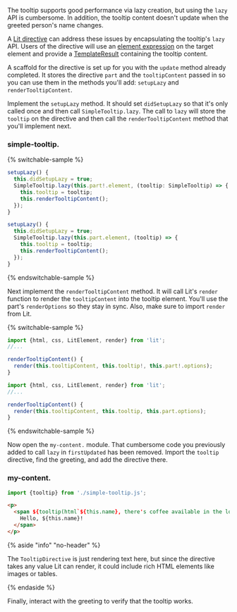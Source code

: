 The tooltip supports good performance via lazy creation, but using the
`lazy` API is cumbersome. In addition, the tooltip content
doesn't update when the greeted person's name changes.

A [Lit directive](https://lit.dev/docs/templates/custom-directives/) can address these issues by encapsulating the tooltip's `lazy`
API. Users of the directive will use an
[element expression](https://lit.dev/docs/templates/expressions/#element-expressions)
on the target element and provide a
[TemplateResult](https://lit.dev/docs/libraries/standalone-templates/#rendering-lit-html-templates)
containing the tooltip content.

A scaffold for the directive is set up for you with the `update` method already
completed. It stores the directive `part` and the `tooltipContent` passed in so
you can use them in the methods you'll add: `setupLazy` and
`renderTooltipContent`.

Implement the `setupLazy` method. It should set `didSetupLazy`
so that it's only called once and then call `SimpleTooltip.lazy`. The call to
`lazy` will store the `tooltip` on the directive and then call the
`renderTooltipContent` method that you'll implement next.

### simple-tooltip.<ts-js></ts-js>

{% switchable-sample %}

```ts
setupLazy() {
  this.didSetupLazy = true;
  SimpleTooltip.lazy(this.part!.element, (tooltip: SimpleTooltip) => {
    this.tooltip = tooltip;
    this.renderTooltipContent();
  });
}
```

```js
setupLazy() {
  this.didSetupLazy = true;
  SimpleTooltip.lazy(this.part.element, (tooltip) => {
    this.tooltip = tooltip;
    this.renderTooltipContent();
  });
}
```

{% endswitchable-sample %}

Next implement the `renderTooltipContent` method. It will call Lit's
`render` function to render the `tooltipContent` into the tooltip element.
You'll use the part's `renderOptions` so they stay in sync. Also, make sure
to import `render` from Lit.

{% switchable-sample %}

```ts
import {html, css, LitElement, render} from 'lit';
//...

renderTooltipContent() {
  render(this.tooltipContent, this.tooltip!, this.part!.options);
}
```

```js
import {html, css, LitElement, render} from 'lit';
//...

renderTooltipContent() {
  render(this.tooltipContent, this.tooltip, this.part.options);
}
```

{% endswitchable-sample %}

Now open the <code>my-content.<ts-js></ts-js></code> module. That cumbersome
code you previously added to call `lazy` in `firstUpdated` has been removed.
Import the `tooltip` directive, find the greeting, and add the directive there.

### my-content.<ts-js></ts-js>
```ts
import {tooltip} from './simple-tooltip.js';
```

```html
<p>
  <span ${tooltip(html`${this.name}, there's coffee available in the lounge.`)}>
    Hello, ${this.name}!
  </span>
</p>
```

{% aside "info" "no-header" %}

The `TooltipDirective` is just rendering text here, but since the directive
takes any value Lit can render, it could include rich HTML elements like images
or tables.

{% endaside %}

Finally, interact with the greeting to verify that the tooltip works.
